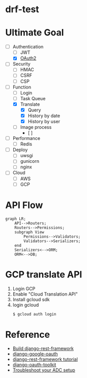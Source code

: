 # drf-test

# Ultimate Goal

- [ ] Authentication
    - [ ] JWT
    - [x] [OAuth2](https://pylessons.com/django-google-oauth)
- [ ] Security
    - [ ] HMAC
    - [ ] CSRF
    - [ ] CSP
- [ ] Function
    - [ ] Login
    - [ ] Task Queue
    - [x] Translate
        - [x] Query
        - [x] History by date
        - [x] History by user
    - [ ] Image process
        - [ ]
- [ ] Performance
    - [ ] Redis
- [ ] Deploy
    - [ ] uwsgi
    - [ ] gunicorn
    - [ ] nginx
- [ ] Cloud
    - [ ] AWS
    - [ ] GCP

# API Flow

```mermaid
graph LR;
    API-->Routers;
    Routers-->Permissions;
    subgraph View
        Permissions-->Validators;
        Validators-->Serializers;
    end
    Serializers<-->ORM;
    ORM<-->DB;
```

# GCP translate API

1. Login GCP
2. Enable "Cloud Translation API"
3. Install gcloud sdk
4. login gcloud
    ```bash
    $ gcloud auth login
    ```

# Reference

- [Build django-rest-framework](https://medium.com/bandai%E7%9A%84%E6%A9%9F%E5%99%A8%E5%AD%B8%E7%BF%92%E7%AD%86%E8%A8%98/%E6%89%8B%E6%8A%8A%E6%89%8B%E7%A8%8B%E5%BC%8F%E5%AF%A6%E4%BD%9C%E5%88%86%E4%BA%AB%E7%B3%BB%E5%88%97-%E5%BB%BA%E6%A7%8B-django-rest-framework-drf-api-bf7e6e1997e4)
- [django-google-oauth](https://pylessons.com/django-google-oauth)
- [django-rest-framework tutorial](https://www.django-rest-framework.org/tutorial/quickstart/)
- [django-oauth-toolkit](https://django-oauth-toolkit.readthedocs.io/en/latest/getting_started.html)
- [Troubleshoot your ADC setup](https://cloud.google.com/docs/authentication/troubleshoot-adc#user-creds-client-based)
